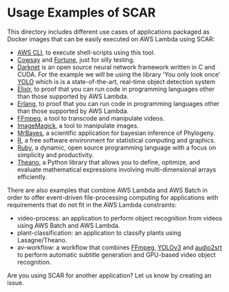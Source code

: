 # Usage Examples of SCAR

This directory includes different use cases of applications packaged as Docker images that can be easily executed on AWS Lambda using SCAR:

* [AWS CLI](https://aws.amazon.com/cli/), to execute shell-scripts using this tool.
* [Cowsay](https://en.wikipedia.org/wiki/Cowsay) and [Fortune](https://en.wikipedia.org/wiki/Fortune_(Unix)), just for silly testing.
* [Darknet](https://pjreddie.com/darknet) is an open source neural network framework written in C and CUDA. For the example we will be using the library 'You only look once' [YOLO](https://pjreddie.com/darknet/yolo/) which is  is a state-of-the-art, real-time object detection system
* [Elixir](https://elixir-lang.org/), to proof that you can run code in programming languages other than those supported by AWS Lambda.
* [Erlang](https://www.erlang.org/), to proof that you can run code in programming languages other than those supported by AWS Lambda.
* [FFmpeg](https://ffmpeg.org/), a tool to transcode and manipulate videos.
* [ImageMagick](https://www.imagemagick.org), a tool to manipulate images.
* [MrBayes](http://mrbayes.sourceforge.net/), a scientific application for bayesian inference of Phylogeny.
* [R](https://www.r-project.org/), a free software environment for statistical computing and graphics.
* [Ruby](https://www.ruby-lang.org), a dynamic, open source programming language with a focus on simplicity and productivity.
* [Theano](http://deeplearning.net/software/theano/), a Python library that allows you to define, optimize, and evaluate mathematical expressions involving multi-dimensional arrays efficiently.

There are also examples that combine AWS Lambda and AWS Batch in order to offer event-driven file-processing computing for applications with requirements that do not fit in the AWS Lambda constraints:

* video-process: an application to perform object recognition from videos using AWS Batch and AWS Lambda.
* plant-classification: an application to classify plants using Lasagne/Theano.
* av-workflow: a workflow that combines [FFmpeg](https://ffmpeg.org/), [YOLOv3](https://pjreddie.com/darknet/yolo/) and [audio2srt](https://gitlab.com/RunasSudo/audio2srt) to perform automatic subtitle generation and GPU-based video object recognition.

Are you using SCAR for another application? Let us know by creating an issue.
